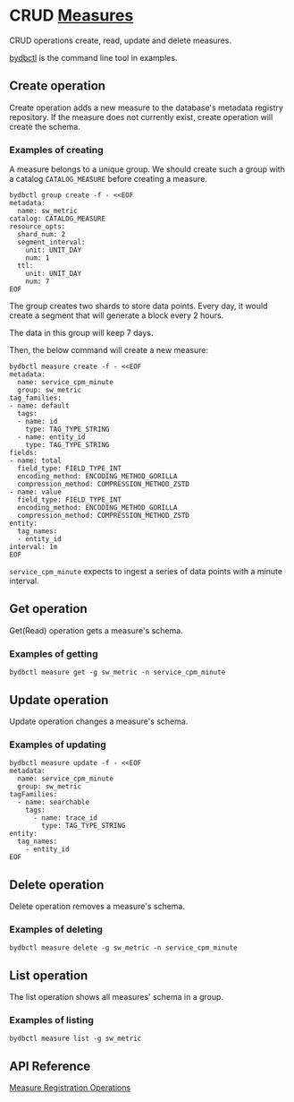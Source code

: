 # CRUD [Measures](../../../concept/data-model.md#measures)

CRUD operations create, read, update and delete measures.

[bydbctl](../bydbctl.md) is the command line tool in examples.

## Create operation

Create operation adds a new measure to the database's metadata registry repository. If the measure does not currently exist, create operation will create the schema.

### Examples of creating

A measure belongs to a unique group. We should create such a group with a catalog `CATALOG_MEASURE`
before creating a measure.

```shell
bydbctl group create -f - <<EOF
metadata:
  name: sw_metric
catalog: CATALOG_MEASURE
resource_opts:
  shard_num: 2
  segment_interval:
    unit: UNIT_DAY
    num: 1
  ttl:
    unit: UNIT_DAY
    num: 7
EOF
```

The group creates two shards to store data points. Every day, it would create a
segment that will generate a block every 2 hours.

The data in this group will keep 7 days.

Then, the below command will create a new measure:

```shell
bydbctl measure create -f - <<EOF
metadata:
  name: service_cpm_minute
  group: sw_metric
tag_families:
- name: default
  tags:
  - name: id
    type: TAG_TYPE_STRING
  - name: entity_id
    type: TAG_TYPE_STRING
fields:
- name: total
  field_type: FIELD_TYPE_INT
  encoding_method: ENCODING_METHOD_GORILLA
  compression_method: COMPRESSION_METHOD_ZSTD
- name: value
  field_type: FIELD_TYPE_INT
  encoding_method: ENCODING_METHOD_GORILLA
  compression_method: COMPRESSION_METHOD_ZSTD
entity:
  tag_names:
  - entity_id
interval: 1m
EOF
```

`service_cpm_minute` expects to ingest a series of data points with a minute interval.

## Get operation

Get(Read) operation gets a measure's schema.

### Examples of getting

```shell
bydbctl measure get -g sw_metric -n service_cpm_minute
```

## Update operation

Update operation changes a measure's schema.

### Examples of updating

```shell
bydbctl measure update -f - <<EOF
metadata:
  name: service_cpm_minute
  group: sw_metric
tagFamilies:
  - name: searchable
    tags: 
      - name: trace_id
        type: TAG_TYPE_STRING
entity:
  tag_names:
    - entity_id
EOF
```

## Delete operation

Delete operation removes a measure's schema.

### Examples of deleting

```shell
bydbctl measure delete -g sw_metric -n service_cpm_minute
```

## List operation

The list operation shows all measures' schema in a group.

### Examples of listing

```shell
bydbctl measure list -g sw_metric
```

## API Reference

[Measure Registration Operations](../../../api-reference.md#measureregistryservice)
